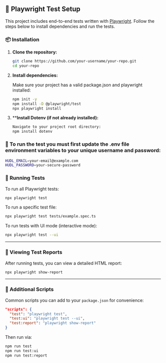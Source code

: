 ## 🧪 Playwright Test Setup

This project includes end-to-end tests written with [Playwright](https://playwright.dev/). Follow the steps below to install dependencies and run the tests.

### 📦 Installation

1. **Clone the repository:**

   ```bash
   git clone https://github.com/your-username/your-repo.git
   cd your-repo
   ```

2. **Install dependencies:**

   Make sure your project has a valid package.json and playwright installed:

   ```bash
   npm init -y
   npm install -D @playwright/test
   npx playwright install
   ```

3. ****Install Dotenv (if not already installed):**

   ```bash
   Navigate to your project root directory:
   npm install dotenv
   ```
   
### 🚨 To run the test you must first update the .env file environment variables to your unique username and password:
```bash
HUDL_EMAIL=your-email@example.com
HUDL_PASSWORD=your-secure-password
```  

### 🚀 Running Tests

To run all Playwright tests:

```bash
npx playwright test
```

To run a specific test file:

```bash
npx playwright test tests/example.spec.ts
```

To run tests with UI mode (interactive mode):

```bash
npx playwright test --ui
```

---

### 📸 Viewing Test Reports

After running tests, you can view a detailed HTML report:

```bash
npx playwright show-report
```

---

### 🧰 Additional Scripts

Common scripts you can add to your `package.json` for convenience:

```json
"scripts": {
  "test": "playwright test",
  "test:ui": "playwright test --ui",
  "test:report": "playwright show-report"
}
```

Then run via:

```bash
npm run test
npm run test:ui
npm run test:report
```

